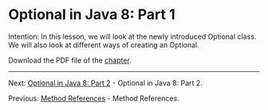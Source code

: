 # Optional in Java 8: Part 1

Intention: In this lesson, we will look at the newly introduced Optional class. We will also look at different ways of 
creating an Optional.

Download the PDF file of the [chapter](chapter_15.pdf).

<hr>

Next: [Optional in Java 8: Part 2](chapter_16.md "Optional in Java 8: Part 2") - Optional in Java 8: Part 2.

Previous: [Method References](chapter_14.md "Method References") - Method References.